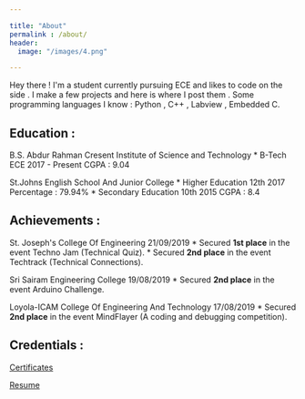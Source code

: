 ```yaml
---

title: "About"
permalink : /about/
header:
  image: "/images/4.png"

---
```


Hey there ! I'm a student currently pursuing ECE and likes to code on the side . I make a few projects and here is where I post them . Some programming languages I know : Python , C++ , Labview , Embedded C.


## Education :


B.S. Abdur Rahman Cresent Institute of Science and Technology 
 	* B-Tech ECE  2017 - Present  CGPA : 9.04


St.Johns English School And Junior College
 	* Higher Education 12th  2017  Percentage : 79.94%
 	* Secondary Education 10th  2015  CGPA : 8.4


## Achievements :

St. Joseph's College Of Engineering  21/09/2019
 	* Secured **1st place** in the event Techno Jam (Technical Quiz).
 	* Secured **2nd place** in the event Techtrack (Technical Connections).

Sri Sairam Engineering College  19/08/2019
 	* Secured **2nd place** in the event Arduino Challenge.

Loyola-ICAM College Of Engineering And Technology  17/08/2019
 	* Secured **2nd place** in the event MindFlayer (A coding and debugging competition).

## Credentials :

[Certificates](https://drive.google.com/open?id=1N03Vu40wywwjXnemZBEDdC8wrLvbyVRn)

[Resume](https://drive.google.com/open?id=1u8qiGeyHH3TisTRksfs12txqbwBBDC_d)
